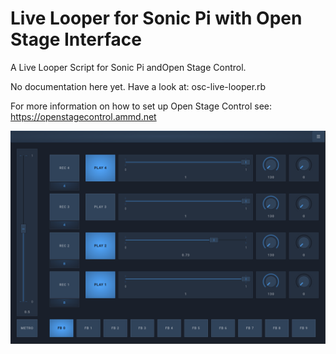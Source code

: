 # Live Looper for Sonic Pi with Open Stage Interface

A Live Looper Script for Sonic Pi andOpen Stage Control.
 
No documentation here yet. Have a look at: osc-live-looper.rb

For more information on how to set up Open Stage Control see: https://openstagecontrol.ammd.net
 
![Live Looper Open Stage Control interface](osc-live-looper.png?raw=true "Live Looper Open Stage Control interface")
